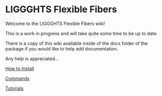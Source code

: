 # LIGGGHTS Flexible Fibers

Welcome to the LIGGGHTS Flexible Fibers wiki!

This is a work in progress and will take quite some time to be up to date.

There is a copy of this wiki available inside of the docs folder of the package if you would like to help add documentation.

Any help is appreciated...

[How to Install](how_to_install)

[Commands](commands)

[Tutorials](tutorial_main_page)
